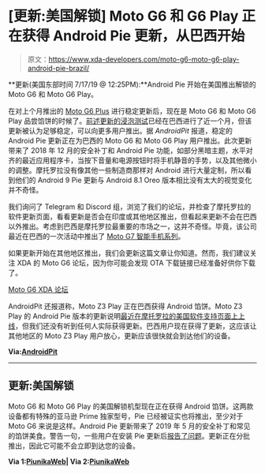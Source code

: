 # [更新:美国解锁] Moto G6 和 G6 Play 正在获得 Android Pie 更新，从巴西开始

> 原文：<https://www.xda-developers.com/moto-g6-moto-g6-play-android-pie-brazil/>

**更新(美国东部时间 7/17/19 @ 12:25PM):**Android Pie 开始在美国推出解锁的 Moto G6 和 Moto G6 Play。

在对上个月推出的 [Moto G6 Plus](https://www.xda-developers.com/motorola-moto-g6-plus-android-pie-soak-test-brazil/) 进行稳定更新后，现在是 Moto G6 和 Moto G6 Play 品尝馅饼的时候了。[前述更新的浸泡测试](https://www.xda-developers.com/motorola-moto-g6-android-pie-soak-test/)已经在巴西进行了近一个月，但该更新被认为足够稳定，可以向更多用户推出。据 *AndroidPit* 报道，稳定的 Android Pie 更新正在为巴西的 Moto G6 和 Moto G6 Play 用户推出。此次更新带来了 2018 年 12 月的安全补丁和 Android Pie 功能，如部分黑暗主题，水平对齐的最近应用程序卡，当按下音量和电源按钮时将手机静音的手势，以及其他微小的调整。摩托罗拉没有像其他一些制造商那样对 Android 进行大量定制，所以看到他们的 Android 9 Pie 更新与 Android 8.1 Oreo 版本相比没有太大的视觉变化并不奇怪。

我们询问了 Telegram 和 Discord 组，浏览了我们的论坛，并检查了摩托罗拉的软件更新页面，看看更新是否会在印度或其他地区推出，但看起来更新不会在巴西以外推出。考虑到巴西是摩托罗拉最重要的市场之一，这并不奇怪。毕竟，该公司最近在巴西的一次活动中推出了 [Moto G7 智能手机系列](https://www.xda-developers.com/motorola-moto-g7-play-power-plus-launch/)。

如果更新开始在其他地区推出，我们会更新这篇文章让你知道。然而，我们建议关注 XDA 的 Moto G6 论坛，因为你可能会发现 OTA 下载链接已经准备好供你下载了。

[Moto G6 XDA 论坛](https://forum.xda-developers.com/moto-g6)

AndroidPit 还报道称，Moto Z3 Play 正在巴西获得 Android 馅饼。Moto Z3 Play 的 Android Pie 版本的更新说明[最近在摩托罗拉的美国软件支持页面上上线](https://www.xda-developers.com/motorola-moto-z3-play-android-pie-update/)，但我们还没有听到任何人实际获得更新。巴西用户现在获得了更新，这应该让其他地区的 Moto Z3 Play 用户放心，更新应该很快就会到达他们的设备。

**Via:[AndroidPit](https://www.androidpit.com.br/android-pie-moto-g6-atualizacao)**

* * *

## 更新:美国解锁

Moto G6 和 Moto G6 Play 的美国解锁机型现在正在获得 Android 馅饼。这两款设备都有特殊的亚马逊 Prime 独家型号，Pie 已经被证实也将推出，至少对于 Moto G6 来说是这样。Android Pie 更新带来了 2019 年 5 月的安全补丁和常见的馅饼美食。警告一句，一些用户在安装 Pie 更新后[报告了问题](https://forums.lenovo.com/t5/Moto-G6-Moto-G6-Plus-Moto-G6/Moto-G6-Lag-Irresponsive-Post-Pie-Update-G6-Users-pls-share-your/td-p/4398467/page/8)。更新正在分批推出，因此它可能不会立即到达您的设备。

**Via 1:[PiunikaWeb](https://piunikaweb.com/2019/07/17/motorola-moto-g6-android-pie-9-0-update-arrives-on-us-unlocked-variants/)| Via 2:[PiunikaWeb](https://piunikaweb.com/2019/07/17/motorola-moto-g6-play-android-pie-9-0-update-rolling-out-in-us-for-real-this-time/)**